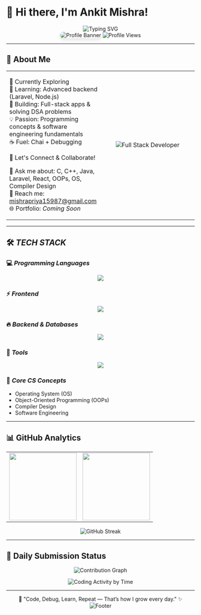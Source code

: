 # 👋 Hi there, I'm Ankit Mishra!

<div align="center">
  <img src="https://readme-typing-svg.herokuapp.com/?font=Fira+Code&size=32&duration=2800&pause=2000&color=0EA5E9&center=true&vCenter=true&width=940&lines=Full+Stack+Developer+🚀;Laravel+%7C+React+%7C+TypeScript;Passionate+Programmer+%7C+Problem+Solver;Building+Clean+%26+Scalable+Solutions+✨" alt="Typing SVG" />
</div>

<div align="center">
  <img src="https://github.com/user-attachments/assets/a96549fe-8966-472e-b952-616f3a6bcf63" alt="Profile Banner" style="border-radius: 15px; box-shadow: 0 4px 8px rgba(0,0,0,0.1);" />
  <img src="https://komarev.com/ghpvc/?username=ankitmishra&label=Profile%20views&color=0EA5E9&style=for-the-badge" alt="Profile Views" />
</div>

---

## 🌟 About Me

<table style="border-collapse: collapse; border: none;">
<tr>
<td style="border: none;" width="50%">

🚀 Currently Exploring  
🌱 Learning: Advanced backend (Laravel, Node.js)  
🔭 Building: Full-stack apps & solving DSA problems  
💡 Passion: Programming concepts & software engineering fundamentals  
☕ Fuel: Chai + Debugging  

🎯 Let's Connect & Collaborate!  

💬 Ask me about: C, C++, Java, Laravel, React, OOPs, OS, Compiler Design  
📧 Reach me: mishrapriya15987@gmail.com  
🌐 Portfolio: *Coming Soon*  

</td>
<td style="border: none; text-align: center;" width="50%">
<img src="https://fiverr-res.cloudinary.com/images/t_main1,q_auto,f_auto,q_auto,f_auto/gigs/284615870/original/433e5854b95346083a296bf619257f067271e0e0/be-your-full-stack-developer-react-nextjs-laravel-nodejs.png" alt="Full Stack Developer" />
</td>
</tr>
</table>

---

## 🛠 *TECH STACK*

### 💻 *Programming Languages*
<p align="center">
  <img src="https://skillicons.dev/icons?i=html,css,js,cpp,java,php,ts&theme=dark" />
</p>

### ⚡ *Frontend*
<p align="center">
  <img src="https://skillicons.dev/icons?i=react,nextjs,tailwind&theme=dark" />
</p>

### 🔥 *Backend & Databases*
<p align="center">
  <img src="https://skillicons.dev/icons?i=laravel,nodejs,mysql,mongodb&theme=dark" />
</p>

### 🧰 *Tools*
<p align="center">
  <img src="https://skillicons.dev/icons?i=git,github,vscode,docker,figma,vercel&theme=dark" />
</p>

### 📘 *Core CS Concepts*
- Operating System (OS)  
- Object-Oriented Programming (OOPs)  
- Compiler Design  
- Software Engineering  

---

## 📊 GitHub Analytics
<div align="center">
  <table>
    <tr>
      <td>
        <img height="180em" src="https://github-readme-stats.vercel.app/api?username=ankitmishra&show_icons=true&theme=tokyonight&include_all_commits=true&count_private=true&hide_border=true"/>
      </td>
      <td>
        <img height="180em" src="https://github-readme-stats.vercel.app/api/top-langs/?username=ankitmishra&layout=compact&langs_count=8&theme=tokyonight&hide_border=true"/>
      </td>
    </tr>
  </table>
</div>

<div align="center">
  <img src="https://github-readme-streak-stats.herokuapp.com/?user=ankitmishra&theme=tokyonight&hide_border=true" alt="GitHub Streak" />
</div>

---

## 🚀 Daily Submission Status
<p align="center">
  <img src="https://github-readme-activity-graph.vercel.app/graph?username=ankitmishra&theme=react-dark&hide_border=true&area=true" alt="Contribution Graph" />
</p>

<p align="center">
  <img src="https://github-profile-summary-cards.vercel.app/api/cards/productive-time?username=ankitmishra&theme=tokyonight&utcOffset=5" alt="Coding Activity by Time" />
</p>

---

<div align="center">
💫 "Code, Debug, Learn, Repeat — That’s how I grow every day." ✨
</div>

<div align="center">
  <img src="https://capsule-render.vercel.app/api?type=waving&color=gradient&customColorList=6,11,20&height=100&section=footer&reversal=false&textBg=false" alt="Footer" />
</div>
